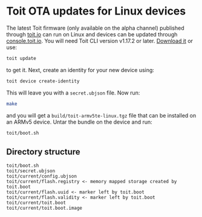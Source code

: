 # Toit OTA updates for Linux devices

The latest Toit firmware (only available on the alpha channel) published through [toit.io](https://toit.io/) can run on 
Linux and devices can be updated through [console.toit.io](https://console.toit.io/). You will need Toit CLI version 
v1.17.2 or later. [Download it](https://docs.toit.io/getstarted/installation/linux) or use:

``` sh
toit update
```

to get it. Next, create an identity for your new device using:

``` sh
toit device create-identity
```

This will leave you with a `secret.ubjson` file. Now run:

``` sh
make
```

and you will get a `build/toit-armv5te-linux.tgz` file that can be installed on an ARMv5 device. Untar the bundle
on the device and run:

``` sh
toit/boot.sh
```

## Directory structure

```
toit/boot.sh
toit/secret.ubjson
toit/current/config.ubjson
toit/current/flash.registry <- memory mapped storage created by toit.boot
toit/current/flash.uuid <- marker left by toit.boot
toit/current/flash.validity <- marker left by toit.boot
toit/current/toit.boot
toit/current/toit.boot.image
```
